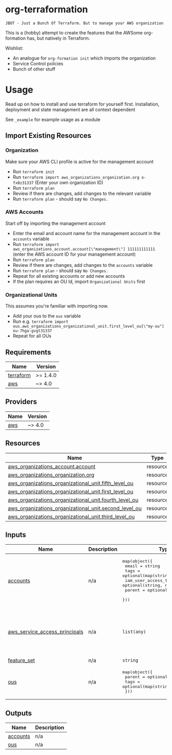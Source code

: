# org-terraformation

`JBOT - Just a Bunch Of Terraform. But to manage your AWS organization`

This is a (hobby) attempt to create the features that the AWSome org-formation has, but natively in Terraform. 

Wishlist: 

- An analogue for `org-formation init` which imports the organization
- Service Control policies
- Bunch of other stuff

# Usage

Read up on how to install and use terraform for yourself first. Installation, deployment and state management are all context dependent

See `_example` for example usage as a module

## Import Existing Resources

### Organization

Make sure your AWS CLI profile is active for the management account

- Run `terraform init`
- Run `terraform import aws_organizations_organization.org o-fx0z31337` (Enter your own organization ID)
- Run `terraform plan`
- Review if there are changes, add changes to the relevant variable
- Run `terraform plan` - should say `No Changes.`

### AWS Accounts

Start off by importing the management account

- Enter the email and account name for the management account in the `accounts` variable
- Run `terraform import aws_organizations_account.account[\"management\"] 111111111111` (enter the AWS account ID for your management account)
- Run `terraform plan`
- Review if there are changes, add changes to the `accounts` variable
- Run `terraform plan` - should say `No Changes.`
- Repeat for all existing accounts or add new accounts
- If the plan requires an OU Id, import `Organizational Units` first

### Organizational Units

This assumes you're familiar with importing now.

- Add your ous to the `ous` variable
- Run e.g. `terraform import ous.aws_organizations_organizational_unit.first_level_ou[\"my-ou"] ou-7hga-gvgt31337`
- Repeat for all OUs

## Requirements

| Name | Version |
|------|---------|
| <a name="requirement_terraform"></a> [terraform](#requirement\_terraform) | >= 1.4.0 |
| <a name="requirement_aws"></a> [aws](#requirement\_aws) | ~> 4.0 |

## Providers

| Name | Version |
|------|---------|
| <a name="provider_aws"></a> [aws](#provider\_aws) | ~> 4.0 |

## Resources

| Name | Type |
|------|------|
| [aws_organizations_account.account](https://registry.terraform.io/providers/hashicorp/aws/latest/docs/resources/organizations_account) | resource |
| [aws_organizations_organization.org](https://registry.terraform.io/providers/hashicorp/aws/latest/docs/resources/organizations_organization) | resource |
| [aws_organizations_organizational_unit.fifth_level_ou](https://registry.terraform.io/providers/hashicorp/aws/latest/docs/resources/organizations_organizational_unit) | resource |
| [aws_organizations_organizational_unit.first_level_ou](https://registry.terraform.io/providers/hashicorp/aws/latest/docs/resources/organizations_organizational_unit) | resource |
| [aws_organizations_organizational_unit.fourth_level_ou](https://registry.terraform.io/providers/hashicorp/aws/latest/docs/resources/organizations_organizational_unit) | resource |
| [aws_organizations_organizational_unit.second_level_ou](https://registry.terraform.io/providers/hashicorp/aws/latest/docs/resources/organizations_organizational_unit) | resource |
| [aws_organizations_organizational_unit.third_level_ou](https://registry.terraform.io/providers/hashicorp/aws/latest/docs/resources/organizations_organizational_unit) | resource |

## Inputs

| Name | Description | Type | Default | Required |
|------|-------------|------|---------|:--------:|
| <a name="input_accounts"></a> [accounts](#input\_accounts) | n/a | <pre>map(object({<br>    email                      = string<br>    tags                       = optional(map(string), null)<br>    iam_user_access_to_billing = optional(string, null)<br>    parent                     = optional(string, "root")<br>  }))</pre> | n/a | yes |
| <a name="input_aws_service_access_principals"></a> [aws\_service\_access\_principals](#input\_aws\_service\_access\_principals) | n/a | `list(any)` | <pre>[<br>  "cloudtrail.amazonaws.com",<br>  "inspector2.amazonaws.com",<br>  "securityhub.amazonaws.com",<br>  "sso.amazonaws.com"<br>]</pre> | no |
| <a name="input_feature_set"></a> [feature\_set](#input\_feature\_set) | n/a | `string` | `"ALL"` | no |
| <a name="input_ous"></a> [ous](#input\_ous) | n/a | <pre>map(object({<br>    parent = optional(string, "")<br>    tags   = optional(map(string))<br>  }))</pre> | `{}` | no |

## Outputs

| Name | Description |
|------|-------------|
| <a name="output_accounts"></a> [accounts](#output\_accounts) | n/a |
| <a name="output_ous"></a> [ous](#output\_ous) | n/a |